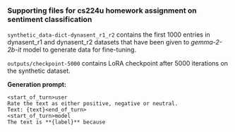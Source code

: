 ### Supporting files for cs224u homework assignment on sentiment classification
`synthetic_data-dict-dynasent_r1_r2` contains the first 1000 entries in dynasent_r1 and dynasent_r2 datasets that have been given to _gemma-2-2b-it_ model to generate data for fine-tuning.

`outputs/checkpoint-5000` contains LoRA checkpoint after 5000 iterations on the synthetic dataset.

**Generation prompt:**
```
<start_of_turn>user
Rate the text as either positive, negative or neutral.
Text: {text}<end_of_turn>
<start_of_turn>model
The text is **{label}** because
```
